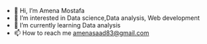 - 👋 Hi, I’m Amena Mostafa
- 👀 I’m interested in Data science,Data analysis, Web development
- 🌱 I’m currently learning Data analysis
- 📫 How to reach me amenasaad83@gmail.com

<!---
A-mena2oo1/A-mena2oo1 is a ✨ special ✨ repository because its `README.md` (this file) appears on your GitHub profile.
You can click the Preview link to take a look at your changes.
--->
